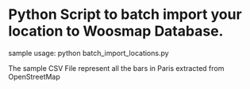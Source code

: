 # Python Script to batch import your location to Woosmap Database.

sample usage:
    python batch_import_locations.py

The sample CSV File represent all the bars in Paris extracted from OpenStreetMap 